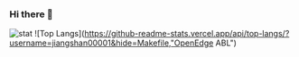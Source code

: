 ### Hi there 👋

<!--
**Jiangshan00001/Jiangshan00001** is a ✨ _special_ ✨ repository because its `README.md` (this file) appears on your GitHub profile.

Here are some ideas to get you started:

- 🔭 I’m currently working on ...
- 🌱 I’m currently learning ...
- 👯 I’m looking to collaborate on ...
- 🤔 I’m looking for help with ...
- 💬 Ask me about ...
- 📫 How to reach me: ...
- 😄 Pronouns: ...
- ⚡ Fun fact: ...
-->

![stat](https://github-readme-stats.vercel.app/api?username=jiangshan00001)
![Top Langs](https://github-readme-stats.vercel.app/api/top-langs/?username=jiangshan00001&hide=Makefile,"OpenEdge ABL")

